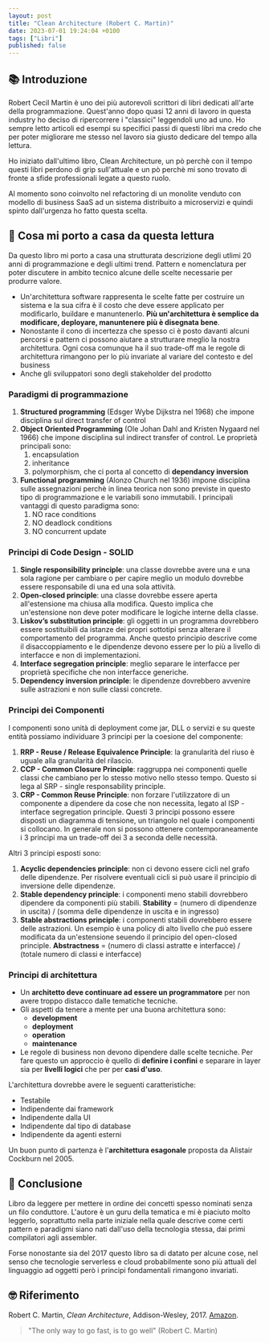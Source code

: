 ```yaml
---
layout: post
title: "Clean Architecture (Robert C. Martin)"
date: 2023-07-01 19:24:04 +0100
tags: ["Libri"]
published: false
---
```

## 📚 Introduzione

Robert Cecil Martin è uno dei più autorevoli scrittori di libri dedicati all'arte della programmazione. Quest'anno dopo quasi 12 anni di lavoro in questa industry ho deciso di ripercorrere i "classici" leggendoli uno ad uno. Ho sempre letto articoli ed esempi su specifici passi di questi libri ma credo che per poter migliorare me stesso nel lavoro sia giusto dedicare del tempo alla lettura.

Ho iniziato dall'ultimo libro, Clean Architecture, un pò perchè con il tempo questi libri perdono di grip sull'attuale e un pò perchè mi sono trovato di fronte a sfide professionali legate a questo ruolo.

Al momento sono coinvolto nel refactoring di un monolite venduto con modello di business SaaS ad un sistema distribuito a microservizi e quindi spinto dall'urgenza ho fatto questa scelta.

## 🚀 Cosa mi porto a casa da questa lettura

Da questo libro mi porto a casa una strutturata descrizione degli utlimi 20 anni di programmazione e degli ultimi trend. Pattern e nomenclatura per poter discutere in ambito tecnico alcune delle scelte necessarie per produrre valore.

- Un'architettura software rappresenta le scelte fatte per costruire un sistema e la sua cifra è il costo che deve essere applicato per modificarlo, buildare e manuntenerlo. **Più un'architettura è semplice da modificare, deployare, manuntenere più è disegnata bene**.
- Nonostante il cono di incertezza che spesso ci è posto davanti alcuni percorsi e pattern ci possono aiutare a strutturare meglio la nostra architettura. Ogni cosa comunque ha il suo trade-off ma le regole di architettura rimangono per lo più invariate al variare del contesto e del business
- Anche gli sviluppatori sono degli stakeholder del prodotto

### Paradigmi di programmazione

1. **Structured programming** (Edsger Wybe Dijkstra nel 1968) che impone disciplina sul direct transfer of control
2. **Object Oriented Programming** (Ole Johan Dahl and Kristen Nygaard nel 1966) che impone disciplina sul indirect transfer of control. Le proprietà principali sono:
    1. encapsulation
    2. inheritance
    3. polymorphism, che ci porta al concetto di **dependancy inversion**
3. **Functional programming** (Alonzo Church nel 1936) impone disciplina sulle assegnazioni perchè in linea teorica non sono previste in questo tipo di programmazione e le variabili sono immutabili. I principali vantaggi di questo paradigma sono:
    1. NO race conditions
    2. NO deadlock conditions
    3. NO concurrent update

### Principi di Code Design - SOLID

1. **Single responsibility principle**: una classe dovrebbe avere una e una sola ragione per cambiare o per capire meglio un modulo dovrebbe essere responsabile di una ed una sola attività.
2. **Open-closed principle**: una classe dovrebbe essere aperta all'estensione ma chiusa alla modifica. Questo implica che un'estensione non deve poter modificare le logiche interne della classe.
3. **Liskov’s substitution principle**: gli oggetti in un programma dovrebbero essere sostituibili da istanze dei propri sottotipi senza alterare il comportamento del programma. Anche questo principio descrive come il disaccoppiamento e le dipendenze devono essere per lo più a livello di interfacce e non di implementazioni.
4. **Interface segregation principle**: meglio separare le interfacce per proprietà specifiche che non interfacce generiche.
5. **Dependency inversion principle**: le dipendenze dovrebbero avvenire sulle astrazioni e non sulle classi concrete.

### Principi dei Componenti

I componenti sono unità di deployment come jar, DLL o servizi e su queste entità possiamo individuare 3 principi per la coesione del componente:

1. **RRP - Reuse / Release Equivalence Principle**: la granularità del riuso è uguale alla granularità del rilascio.
2. **CCP - Common Closure Principle**: raggruppa nei componenti quelle classi che cambiano per lo stesso motivo nello stesso tempo. Questo si lega al SRP - single responsability principle.
3. **CRP - Common Reuse Principle**: non forzare l'utilizzatore di un componente a dipendere da cose che non necessita, legato al ISP - interface segregation principle.
Questi 3 principi possono essere disposti un diagramma di tensione, un triangolo nel quale i componenti si collocano. In generale non si possono ottenere contemporaneamente i 3 principi ma un trade-off dei 3 a seconda delle necessità.

Altri 3 principi esposti sono:

1. **Acyclic dependencies principle**: non ci devono essere cicli nel grafo delle dipendenze. Per risolvere eventuali cicli si può usare il principio di inversione delle dipendenze.
2. **Stable dependency principle**: i componenti meno stabili dovrebbero dipendere da componenti più stabili.
   **Stability** = (numero di dipendenze in uscita) / (somma delle dipendenze in uscita e in ingresso)
3. **Stable abstractions principle**: i componenti stabili dovrebbero essere delle astrazioni. Un esempio è una policy di alto livello che può essere modificata da un'estensione seuendo il principio del open-closed principle.
   **Abstractness** = (numero di classi astratte e interfacce) / (totale numero di classi e interfacce)

### Principi di architettura

- Un **architetto deve continuare ad essere un programmatore** per non avere troppo distacco dalle tematiche tecniche.
- Gli aspetti da tenere a mente per una buona architettura sono:
  - **development**
  - **deployment**
  - **operation**
  - **maintenance**
- Le regole di business non devono dipendere dalle scelte tecniche. Per fare questo un approccio è quello di **definire i confini** e separare in layer sia per **livelli logici** che per per **casi d'uso**.

L'architettura dovrebbe avere le seguenti caratteristiche:

- Testabile
- Indipendente dai framework
- Indipendente dalla UI
- Indipendente dal tipo di database
- Indipendente da agenti esterni

Un buon punto di partenza è l'**architettura esagonale** proposta da Alistair Cockburn nel 2005.

## 🍷 Conclusione

Libro da leggere per mettere in ordine dei concetti spesso nominati senza un filo conduttore. L'autore è un guru della tematica e mi è piaciuto molto leggerlo, soprattutto nella parte iniziale nella quale descrive come certi pattern e paradigmi siano nati dall'uso della tecnologia stessa, dai primi compilatori agli assembler.

Forse nonostante sia del 2017 questo libro sa di datato per alcune cose, nel senso che tecnologie serverless e cloud probabilmente sono più attuali del linguaggio ad oggetti però i principi fondamentali rimangono invariati.

## 🤓 Riferimento

Robert C. Martin, _Clean Architecture_, Addison-Wesley, 2017. [Amazon](https://www.amazon.it/Clean-Architecture-Craftsmans-Software-Structure/dp/0134494164/ref=sr_1_1?keywords=clean+architecture&qid=1682951643&sprefix=clean+ar%2Caps%2C148&sr=8-1).

> "The only way to go fast, is to go well" (Robert C. Martin)
